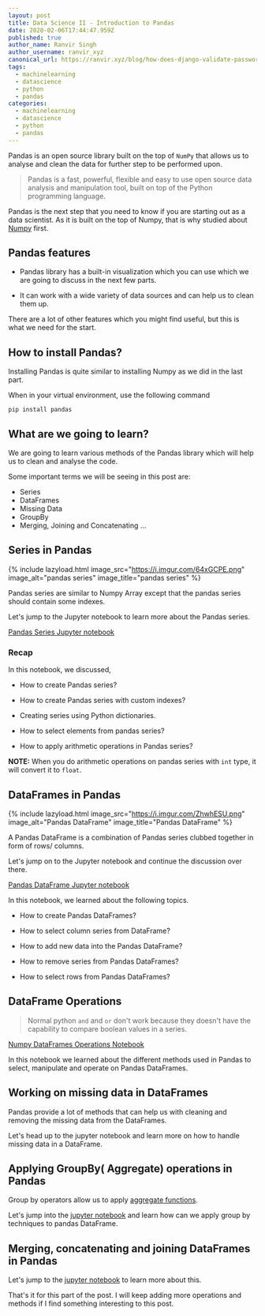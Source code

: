 ```yaml
---
layout: post
title: Data Science II - Introduction to Pandas
date: 2020-02-06T17:44:47.959Z
published: true
author_name: Ranvir Singh
author_username: ranvir_xyz
canonical_url: https://ranvir.xyz/blog/how-does-django-validate-passwords/
tags:
  - machinelearning
  - datascience
  - python
  - pandas
categories:
  - machinelearning
  - datascience
  - python
  - pandas
---
```

Pandas is an open source library built on the top of `NumPy` that allows us to analyse and clean the data for further step to be performed upon.

> Pandas is a fast, powerful, flexible and easy to use open source data analysis and manipulation tool, built on top of the Python programming language.

Pandas is the next step that you need to know if you are starting out as a data scientist. As it is built on the top of Numpy, that is why studied about [Numpy](https://ranvir.xyz/blog/data-science-i-all-things-you-need-to-know-about-numpy/) first.

## Pandas features

* Pandas library has a built-in visualization which you can use which we are going to discuss in the next few parts.

* It can work with a wide variety of data sources and can help us to clean them up.

There are a lot of other features which you might find useful, but this is what we need for the start.

## How to install Pandas?

Installing Pandas is quite similar to installing Numpy as we did in the last part.

When in your virtual environment, use the following command

```shell
pip install pandas
```

## What are we going to learn?

We are going to learn various methods of the Pandas library which will help us to clean and analyse the code.

Some important terms we will be seeing in this post are:

* Series
* DataFrames
* Missing Data
* GroupBy
* Merging, Joining and Concatenating
...

## Series in Pandas

{% include lazyload.html image_src="https://i.imgur.com/64xGCPE.png" image_alt="pandas series" image_title="pandas series" %}

Pandas series are similar to Numpy Array except that the pandas series should contain some indexes.

Let's jump to the Jupyter notebook to learn more about the Pandas series.

[Pandas Series Jupyter notebook](https://github.com/singh1114/ml/blob/master/datascience/Pandas/Pandas%20Series.ipynb)

### Recap

In this notebook, we discussed,

* How to create Pandas series?

* How to create Pandas series with custom indexes?

* Creating series using Python dictionaries.

* How to select elements from pandas series?

* How to apply arithmetic operations in Pandas series?

**NOTE:** When you do arithmetic operations on pandas series with `int` type, it will convert it to `float`.

## DataFrames in Pandas

{% include lazyload.html image_src="https://i.imgur.com/ZhwhESU.png" image_alt="Pandas DataFrame" image_title="Pandas DataFrame" %}

A Pandas DataFrame is a combination of Pandas series clubbed together in form of rows/ columns.

Let's jump on to the Jupyter notebook and continue the discussion over there.

[Pandas DataFrame Jupyter notebook](https://github.com/singh1114/ml/blob/master/datascience/Pandas/pandas%20dataframe.ipynb)

In this notebook, we learned about the following topics.

* How to create Pandas DataFrames?

* How to select column series from DataFrame?

* How to add new data into the Pandas DataFrame?

* How to remove series from Pandas DataFrames?

* How to select rows from Pandas DataFrames?

## DataFrame Operations

> Normal python `and` and `or` don't work because they doesn't have the capability to compare boolean values in a series.

[Numpy DataFrames Operations Notebook](https://github.com/singh1114/ml/blob/master/datascience/Pandas/Pandas%20selection%20and%20DF%20updates.ipynb)

In this notebook we learned about the different methods used in Pandas to select, manipulate and operate on Pandas DataFrames.

## Working on missing data in DataFrames

Pandas provide a lot of methods that can help us with cleaning and removing the missing data from the DataFrames.

Let's head up to the jupyter notebook and learn more on how to handle missing data in a DataFrame.

## Applying GroupBy( Aggregate) operations in Pandas

Group by operators allow us to apply [aggregate functions](https://ranvir.xyz/blog/mongo-aggregates/#grouping-in-mongo-aggregate).

Let's jump into the [jupyter notebook](https://github.com/singh1114/ml/blob/master/datascience/Pandas/Pandas%20groupby%20operations.ipynb) and learn how can we apply group by techniques to pandas DataFrame.

## Merging, concatenating and joining DataFrames in Pandas

Let's jump to the [jupyter notebook](https://github.com/juinc/python_data_science_and_machine_learning_bootcamp/blob/master/Python-for-Data-Analysis/Pandas/Merging%2C%20Joining%2C%20and%20Concatenating%20.ipynb) to learn more about this.

That's it for this part of the post. I will keep adding more operations and methods if I find something interesting to this post.
